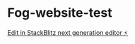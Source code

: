 # Fog-website-test

[Edit in StackBlitz next generation editor ⚡️](https://stackblitz.com/~/github.com/lustandfury/Fog-website-test)